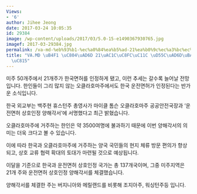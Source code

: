 ```yaml
---
Views:
- '6'
author: Jihee Jeong
date: 2017-03-24 10:05:35
id: 29384
image: /wp-content/uploads/2017/03/5.0-15-e1490367930765.jpg
imagef: 2017-03-29384.jpg
permalink: /va-md-%eb%93%b1-%ec%a0%84%ea%b5%ad-21%ea%b0%9c%ec%a3%bc%ec%84%9c-%ed%95%9c%ea%b5%ad%eb%a9%b4%ed%97%88-%ec%9d%b8%ec%a0%95/
title: "VA.MD \uB4F1 \uC804\uAD6D 21\uAC1C\uC8FC\uC11C \uD55C\uAD6D\uBA74\uD5C8 \uC778\
  \uC815"
---
```


미주 50개주에서 21개주가 한국면허를 인정하게 됐고, 이런 추세는 갈수록 늘어날 전망입니다. 한인들이 그리 많지 않는 오클라호마주에서도 한국 운전면허가 인정된다는 반가운 소식입니다.

한국 외교부는 백주현 휴스턴주 총영사가 마이클 톰슨 오클라호마주 공공안전국장과 ‘운전면허 상호인정 양해각서’에 서명했다고 최근 밝혔습니다.

오클라호마주에 거주하는 한인은 약 3500여명에 불과하기 때문에 이번 양해각서의 의미는 더욱 크다고 볼 수 있습니다.

이에 따라 한국과 오클라호마주에 거주하는 양국 국민들의 현지 체류 방문 편의가 향상되고, 상호 교류 협력 확대의 토대가 마련될 것으로 예상됩니다.

이달을 기준으로 한국과 운전면허 상호인정 국가는 총 137개국이며, 그중 미주지역은 21개 주와 운전면허 상호인정 양해각서를 체결했습니다.

양해각서를 체결한 주는 버지니아와 메릴랜드를 비롯해 조지아주, 워싱턴주등 입니다.